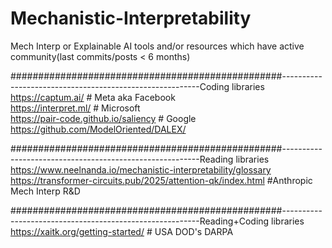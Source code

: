 # Mechanistic-Interpretability
Mech Interp or Explainable AI tools and/or resources which have active community(last commits/posts &lt; 6 months) 


#################################################---------------------------------------------------------Coding libraries
<br> https://captum.ai/                                          # Meta aka Facebook
<br>https://interpret.ml/                                       # Microsoft
<br>https://pair-code.github.io/saliency                        # Google
<br>https://github.com/ModelOriented/DALEX/


#################################################---------------------------------------------------------Reading libraries
<br>https://www.neelnanda.io/mechanistic-interpretability/glossary
<br>https://transformer-circuits.pub/2025/attention-qk/index.html         #Anthropic Mech Interp R&D



#################################################---------------------------------------------------------Reading+Coding libraries
<br>https://xaitk.org/getting-started/    # USA DOD's DARPA 
